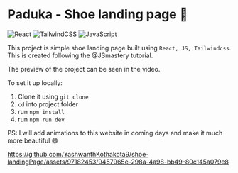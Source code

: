 # Paduka - Shoe landing page 👟 
![React](https://img.shields.io/badge/react-%2320232a.svg?style=for-the-badge&logo=react&logoColor=%2361DAFB) ![TailwindCSS](https://img.shields.io/badge/tailwindcss-%2338B2AC.svg?style=for-the-badge&logo=tailwind-css&logoColor=white) ![JavaScript](https://img.shields.io/badge/javascript-%23323330.svg?style=for-the-badge&logo=javascript&logoColor=%23F7DF1E)

This project is simple shoe landing page built using `React, JS, Tailwindcss`. This is created following the @JSmastery tutorial.


The preview of the project can be seen in the video.

To set it up locally: 
1. Clone it using `git clone`
2. `cd` into project folder
3. run `npm install`
4. run `npm run dev`

PS: I will add animations to this website in coming days and make it much more beautiful 😄

https://github.com/YashwanthKothakota9/shoe-landingPage/assets/97182453/9457965e-298a-4a98-bb49-80c145a079e8

